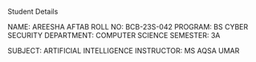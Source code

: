 Student Details

NAME: AREESHA AFTAB
ROLL NO: BCB-23S-042
PROGRAM: BS CYBER SECURITY
DEPARTMENT: COMPUTER SCIENCE
SEMESTER: 3A

SUBJECT: ARTIFICIAL INTELLIGENCE
INSTRUCTOR: MS AQSA UMAR
